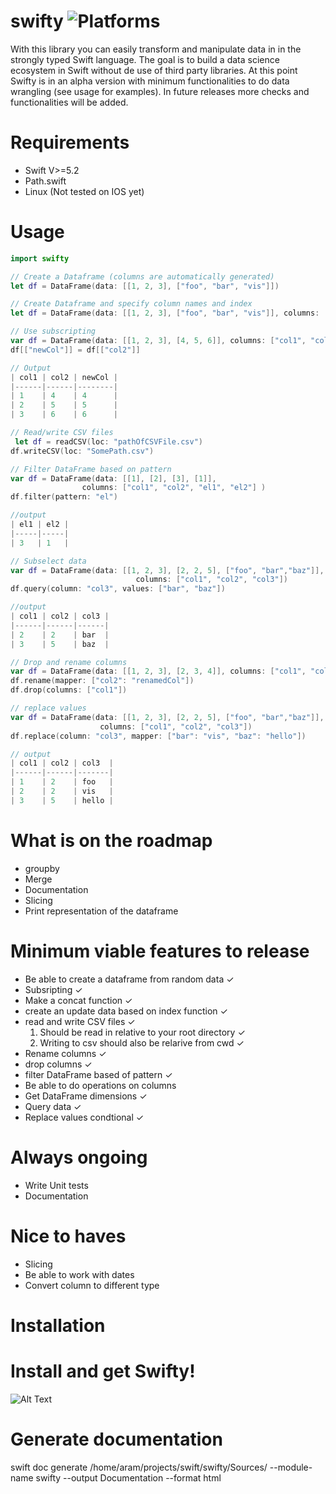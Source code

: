# swifty  ![Platforms](https://img.shields.io/badge/platforms-Linux-lightgrey)

With this library you can easily transform and manipulate data in in the strongly typed Swift language.
The goal is to build a data science ecosystem in Swift without de use of third party libraries. At this point Swifty is in an alpha version with minimum functionalities to do data wrangling (see usage for examples). In future releases more checks and functionalities will be added. 
# Requirements
- Swift V>=5.2
- Path.swift
- Linux (Not tested on IOS yet)


# Usage

```swift
import swifty

// Create a Dataframe (columns are automatically generated)
let df = DataFrame(data: [[1, 2, 3], ["foo", "bar", "vis"]])

// Create Dataframe and specify column names and index 
let df = DataFrame(data: [[1, 2, 3], ["foo", "bar", "vis"]], columns: ["col1", "col2"], index: [0, 1, 2])

// Use subscripting
var df = DataFrame(data: [[1, 2, 3], [4, 5, 6]], columns: ["col1", "col2"])
df[["newCol"]] = df[["col2"]]

// Output
| col1 | col2 | newCol |
|------|------|--------|
| 1    | 4    | 4      |
| 2    | 5    | 5      |
| 3    | 6    | 6      |

// Read/write CSV files
 let df = readCSV(loc: "pathOfCSVFile.csv")
df.writeCSV(loc: "SomePath.csv")

// Filter DataFrame based on pattern
var df = DataFrame(data: [[1], [2], [3], [1]],
                columns: ["col1", "col2", "el1", "el2"] )
df.filter(pattern: "el")

//output
| el1 | el2 |
|-----|-----|
| 3   | 1   |

// Subselect data
var df = DataFrame(data: [[1, 2, 3], [2, 2, 5], ["foo", "bar","baz"]],
                            columns: ["col1", "col2", "col3"])
df.query(column: "col3", values: ["bar", "baz"])

//output
| col1 | col2 | col3 |
|------|------|------|
| 2    | 2    | bar  |
| 3    | 5    | baz  |

// Drop and rename columns
var df = DataFrame(data: [[1, 2, 3], [2, 3, 4]], columns: ["col1", "col2"])
df.rename(mapper: ["col2": "renamedCol"])
df.drop(columns: ["col1"])

// replace values
var df = DataFrame(data: [[1, 2, 3], [2, 2, 5], ["foo", "bar","baz"]],
                    columns: ["col1", "col2", "col3"])
df.replace(column: "col3", mapper: ["bar": "vis", "baz": "hello"])

// output
| col1 | col2 | col3  |
|------|------|-------|
| 1    | 2    | foo   |
| 2    | 2    | vis   |
| 3    | 5    | hello |

```

# What is on the roadmap
- groupby
- Merge
- Documentation
- Slicing
- Print representation of the dataframe

# Minimum viable features to release
- Be able to create a dataframe from random data ✓
- Subsripting ✓
- Make a concat function ✓
- create an update data based on index function ✓
- read and write CSV files ✓
  1. Should be read in relative to your root directory ✓
  2. Writing to csv should also be relarive from cwd ✓
- Rename columns ✓
- drop columns ✓
- filter DataFrame based of pattern ✓
- Be able to do operations on columns
- Get DataFrame dimensions ✓ 
- Query data ✓
- Replace values condtional ✓

# Always ongoing
- Write Unit tests
- Documentation

# Nice to haves
- Slicing
- Be able to work with dates
- Convert column to different type

# Installation

# Install and get Swifty!

![Alt Text](https://media.giphy.com/media/ZGIb81A2Z4dcGc43ku/giphy.gif)

# Generate documentation
swift doc generate /home/aram/projects/swift/swifty/Sources/ --module-name swifty --output Documentation --format html